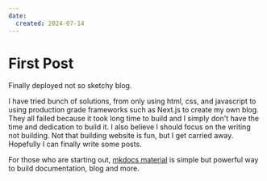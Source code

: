 ```yaml
---
date:
  created: 2024-07-14
---
```


# First Post

Finally deployed not so sketchy blog.
<!-- more -->

I have tried bunch of solutions, from only using html, css, and javascript to 
using production grade frameworks such as Next.js to create my own blog.
They all failed because it took long time to build and 
I simply don't have the time and dedication to build it. 
I also believe I should focus on the writing not building.
Not that building website is fun, but I get carried away. Hopefully I can finally
write some posts.

For those who are starting out, [mkdocs material](https://squidfunk.github.io/mkdocs-material/) is simple but powerful way to build documentation, blog and more.
